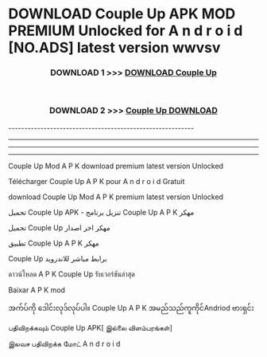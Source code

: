 # DOWNLOAD Couple Up  APK MOD PREMIUM Unlocked for A n d r o i d [NO.ADS] latest version wwvsv 



<div align="center">

<h3>DOWNLOAD 1 >>> <a href="https://getmod2.web.app/?judul=Couple Up ">DOWNLOAD Couple Up </a></h3><br>

<h3>DOWNLOAD 2 >>> <a href="https://getmod2.web.app/?judul=Couple Up ">Couple Up  DOWNLOAD </a></h3>

</div>
----------------------------------------------------------

----------------------------------------------------------

----------------------------------------------------------

----------------------------------------------------------

Couple Up  Mod A P K download premium latest version Unlocked

Télécharger Couple Up  A P K pour A n d r o i d Gratuit

download Couple Up  Mod A P K premium latest version Unlocked

تحميل Couple Up  APK - تنزيل برنامج Couple Up  A P K مهكر

تحميل Couple Up  مهكر اخر اصدار

تطبيق Couple Up  A P K مهكر

Couple Up  برابط مباشر للاندرويد

ดาวน์โหลด A P K Couple Up  รับเวอร์ชันล่าสุด

Baixar A P K mod

အက်ပ်ကို ဒေါင်းလုဒ်လုပ်ပါ။ Couple Up  A P K အမည်သည်ကူကိုင်Andriod ဗားရှင်း

பதிவிறக்கவும் Couple Up  APK[ இல்லை விளம்பரங்கள்] 
 
இலவச பதிவிறக்க மோட் A n d r o i d



